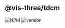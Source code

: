 ## @vis-three/tdcm

<p>
   <img alt="NPM" src="https://img.shields.io/npm/l/@vis-three/tdcm?color=blue">
   <img alt="version" src="https://img.shields.io/npm/v/@vis-three/tdcm">
</p>
